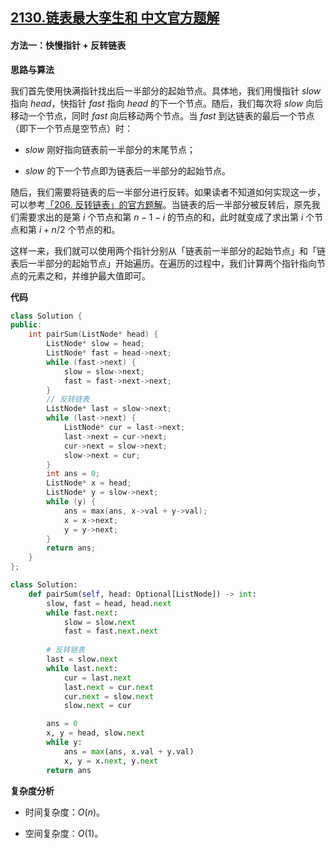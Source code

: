 ## [2130.链表最大孪生和 中文官方题解](https://leetcode.cn/problems/maximum-twin-sum-of-a-linked-list/solutions/100000/lian-biao-zui-da-luan-sheng-he-by-leetco-uoc7)
#### 方法一：快慢指针 + 反转链表

**思路与算法**

我们首先使用快满指针找出后一半部分的起始节点。具体地，我们用慢指针 $\textit{slow}$ 指向 $\textit{head}$，快指针 $\textit{fast}$ 指向 $\textit{head}$ 的下一个节点。随后，我们每次将 $\textit{slow}$ 向后移动一个节点，同时 $\textit{fast}$ 向后移动两个节点。当 $\textit{fast}$ 到达链表的最后一个节点（即下一个节点是空节点）时：

- $\textit{slow}$ 刚好指向链表前一半部分的末尾节点；

- $\textit{slow}$ 的下一个节点即为链表后一半部分的起始节点。

随后，我们需要将链表的后一半部分进行反转。如果读者不知道如何实现这一步，可以参考[「206. 反转链表」的官方题解](https://leetcode-cn.com/problems/reverse-linked-list/solution/fan-zhuan-lian-biao-by-leetcode-solution-d1k2/)。当链表的后一半部分被反转后，原先我们需要求出的是第 $i$ 个节点和第 $n-1-i$ 的节点的和，此时就变成了求出第 $i$ 个节点和第 $i+n/2$ 个节点的和。

这样一来，我们就可以使用两个指针分别从「链表前一半部分的起始节点」和「链表后一半部分的起始节点」开始遍历。在遍历的过程中，我们计算两个指针指向节点的元素之和，并维护最大值即可。

**代码**

```C++ [sol1-C++]
class Solution {
public:
    int pairSum(ListNode* head) {
        ListNode* slow = head;
        ListNode* fast = head->next;
        while (fast->next) {
            slow = slow->next;
            fast = fast->next->next;
        }
        // 反转链表
        ListNode* last = slow->next;
        while (last->next) {
            ListNode* cur = last->next;
            last->next = cur->next;
            cur->next = slow->next;
            slow->next = cur;
        }
        int ans = 0;
        ListNode* x = head;
        ListNode* y = slow->next;
        while (y) {
            ans = max(ans, x->val + y->val);
            x = x->next;
            y = y->next;
        }
        return ans;
    }
};
```

```Python [sol1-Python3]
class Solution:
    def pairSum(self, head: Optional[ListNode]) -> int:
        slow, fast = head, head.next
        while fast.next:
            slow = slow.next
            fast = fast.next.next
        
        # 反转链表
        last = slow.next
        while last.next:
            cur = last.next
            last.next = cur.next
            cur.next = slow.next
            slow.next = cur

        ans = 0
        x, y = head, slow.next
        while y:
            ans = max(ans, x.val + y.val)
            x, y = x.next, y.next
        return ans
```

**复杂度分析**

- 时间复杂度：$O(n)$。

- 空间复杂度：$O(1)$。